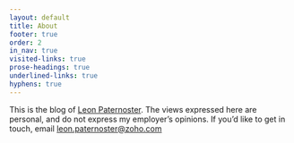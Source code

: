 ```yaml
---
layout: default
title: About
footer: true
order: 2
in_nav: true
visited-links: true
prose-headings: true
underlined-links: true
hyphens: true
---
```


This is the blog of [Leon Paternoster](https://www.leonpaternoster.com). The views expressed here are personal, and do not express my employer’s opinions. If you’d like to get in touch, email leon.paternoster@zoho.com
